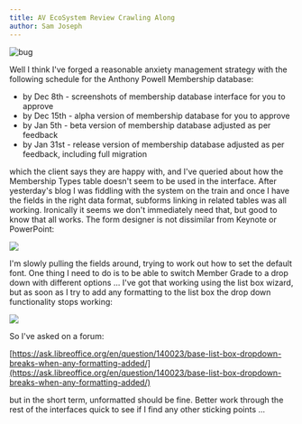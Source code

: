 ```yaml
---
title: AV EcoSystem Review Crawling Along
author: Sam Joseph
---
```


![bug](../images/bug.png)

Well I think I've forged a reasonable anxiety management strategy with the following schedule for the Anthony Powell Membership database:

* by Dec 8th - screenshots of membership database interface for you to approve
* by Dec 15th - alpha version of membership database for you to approve
* by Jan 5th - beta version of membership database adjusted as per feedback
* by Jan 31st - release version of membership database adjusted as per feedback, including full migration 

which the client says they are happy with, and I've queried about how the Membership Types table doesn't seem to be used in the interface.  After yesterday's blog I was fiddling with the system on the train and once I have the fields in the right data format, subforms linking in related tables was all working.  Ironically it seems we don't immediately need that, but good to know that all works.  The form designer is not dissimilar from Keynote or PowerPoint:

![](https://dl.dropbox.com/s/eqeny8wkgv225x0/Screenshot%202017-12-06%2011.53.53.png?dl=0)

I'm slowly pulling the fields around, trying to work out how to set the default font.  One thing I need to do is to be able to switch Member Grade to a drop down with different options ... I've got that working using the list box wizard, but as soon as I try to add any formatting to the list box the drop down functionality stops working:

![](https://dl.dropbox.com/s/tlrx6xodqs4fw1p/Screenshot%202017-12-06%2013.46.39.png?dl=0)

So I've asked on a forum:

[https://ask.libreoffice.org/en/question/140023/base-list-box-dropdown-breaks-when-any-formatting-added/](https://ask.libreoffice.org/en/question/140023/base-list-box-dropdown-breaks-when-any-formatting-added/)

but in the short term, unformatted should be fine.  Better work through the rest of the interfaces quick to see if I find any other sticking points ...
